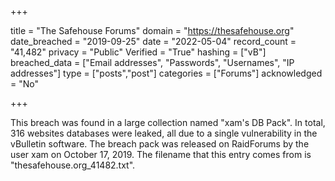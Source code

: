 +++

title = "The Safehouse Forums"
domain = "https://thesafehouse.org"
date_breached = "2019-09-25"
date = "2022-05-04"
record_count = "41,482"
privacy = "Public"
Verified = "True"
hashing = ["vB"]
breached_data = ["Email addresses", "Passwords", "Usernames", "IP addresses"]
type = ["posts","post"]
categories = ["Forums"]
acknowledged = "No"


+++


This breach was found in a large collection named "xam's DB Pack". In total, 316 websites databases were leaked, all due to a single vulnerability in the vBulletin software. The breach pack was released on RaidForums by the user xam on October 17, 2019. The filename that this entry comes from is "thesafehouse.org_41482.txt".

